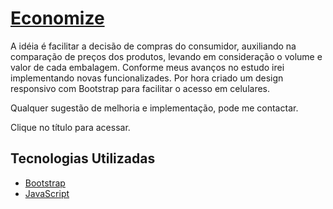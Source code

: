 # [Economize](https://gsfzamai.github.io/economize/)
A idéia é facilitar a decisão de compras do consumidor, 
auxiliando na comparação de preços dos produtos, levando em consideração o volume e valor de cada embalagem.
Conforme meus avanços no estudo irei implementando novas funcionalizades.
Por hora criado um design responsivo com Bootstrap para facilitar o acesso em celulares.

Qualquer sugestão de melhoria e implementação, pode me contactar.

Clique no título para acessar.

## Tecnologias Utilizadas
- [Bootstrap](https://getbootstrap.com/)
- [JavaScript](https://www.w3schools.com/js/)


